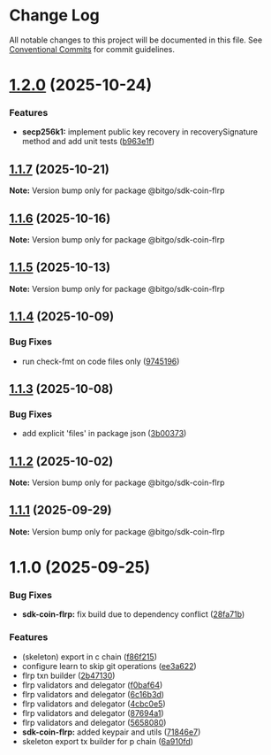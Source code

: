 # Change Log

All notable changes to this project will be documented in this file.
See [Conventional Commits](https://conventionalcommits.org) for commit guidelines.

# [1.2.0](https://github.com/BitGo/BitGoJS/compare/@bitgo/sdk-coin-flrp@1.1.7...@bitgo/sdk-coin-flrp@1.2.0) (2025-10-24)


### Features

* **secp256k1:** implement public key recovery in recoverySignature method and add unit tests ([b963e1f](https://github.com/BitGo/BitGoJS/commit/b963e1f0e0d8a1c2e2127dc6b2cefd3524f96a9f))





## [1.1.7](https://github.com/BitGo/BitGoJS/compare/@bitgo/sdk-coin-flrp@1.1.6...@bitgo/sdk-coin-flrp@1.1.7) (2025-10-21)

**Note:** Version bump only for package @bitgo/sdk-coin-flrp





## [1.1.6](https://github.com/BitGo/BitGoJS/compare/@bitgo/sdk-coin-flrp@1.1.5...@bitgo/sdk-coin-flrp@1.1.6) (2025-10-16)

**Note:** Version bump only for package @bitgo/sdk-coin-flrp





## [1.1.5](https://github.com/BitGo/BitGoJS/compare/@bitgo/sdk-coin-flrp@1.1.4...@bitgo/sdk-coin-flrp@1.1.5) (2025-10-13)

**Note:** Version bump only for package @bitgo/sdk-coin-flrp





## [1.1.4](https://github.com/BitGo/BitGoJS/compare/@bitgo/sdk-coin-flrp@1.1.3...@bitgo/sdk-coin-flrp@1.1.4) (2025-10-09)


### Bug Fixes

* run check-fmt on code files only ([9745196](https://github.com/BitGo/BitGoJS/commit/9745196b02b9678c740d290a4638ceb153a8fd75))





## [1.1.3](https://github.com/BitGo/BitGoJS/compare/@bitgo/sdk-coin-flrp@1.1.2...@bitgo/sdk-coin-flrp@1.1.3) (2025-10-08)


### Bug Fixes

* add explicit 'files' in package json ([3b00373](https://github.com/BitGo/BitGoJS/commit/3b0037396f6ac16bb9380bd85bf37f2b133068f4))





## [1.1.2](https://github.com/BitGo/BitGoJS/compare/@bitgo/sdk-coin-flrp@1.1.1...@bitgo/sdk-coin-flrp@1.1.2) (2025-10-02)

**Note:** Version bump only for package @bitgo/sdk-coin-flrp

## [1.1.1](https://github.com/BitGo/BitGoJS/compare/@bitgo/sdk-coin-flrp@1.1.0...@bitgo/sdk-coin-flrp@1.1.1) (2025-09-29)

**Note:** Version bump only for package @bitgo/sdk-coin-flrp

# 1.1.0 (2025-09-25)

### Bug Fixes

- **sdk-coin-flrp:** fix build due to dependency conflict ([28fa71b](https://github.com/BitGo/BitGoJS/commit/28fa71bd78061d478f58ef118ba137c952ead160))

### Features

- (skeleton) export in c chain ([f86f215](https://github.com/BitGo/BitGoJS/commit/f86f21527ed6130cdf5fdbcdffacd241385e88fc))
- configure learn to skip git operations ([ee3a622](https://github.com/BitGo/BitGoJS/commit/ee3a6220496476aa7f4545b5f4a9a3bf97d9bdb9))
- flrp txn builder ([2b47130](https://github.com/BitGo/BitGoJS/commit/2b471308e7a9ec3e57e49b04b7d75fcb404eb33f))
- flrp validators and delegator ([f0baf64](https://github.com/BitGo/BitGoJS/commit/f0baf64859d6d019ac31175befe5066fcc2d0744))
- flrp validators and delegator ([6c16b3d](https://github.com/BitGo/BitGoJS/commit/6c16b3dc53cf625aa646ab64e87558e5193ef824))
- flrp validators and delegator ([4cbc0e5](https://github.com/BitGo/BitGoJS/commit/4cbc0e502f7d0958ef2fa91c78b106f1585a77c4))
- flrp validators and delegator ([87694a1](https://github.com/BitGo/BitGoJS/commit/87694a14851c260053605f6ab761dbf6edd012d5))
- flrp validators and delegator ([5658080](https://github.com/BitGo/BitGoJS/commit/5658080cab9691cb0c8340ba5c40da5381fc4286))
- **sdk-coin-flrp:** added keypair and utils ([71846e7](https://github.com/BitGo/BitGoJS/commit/71846e7431af97736e1babe7dc0fc2953639192a))
- skeleton export tx builder for p chain ([6a910fd](https://github.com/BitGo/BitGoJS/commit/6a910fd62640ba26a6038fa84cdce3a40f1c3cb4))
